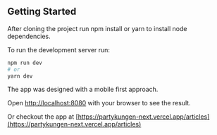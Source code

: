 ## Getting Started

After cloning the project run npm install or yarn to install node dependencies.

To run the development server run:

```bash
npm run dev
# or
yarn dev
```

The app was designed with a mobile first approach.

Open [http://localhost:8080](http://localhost:8080) with your browser to see the result.

Or checkout the app at [https://partykungen-next.vercel.app/articles](https://partykungen-next.vercel.app/articles)
